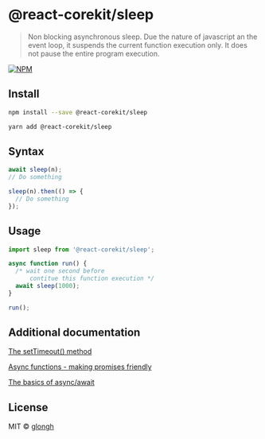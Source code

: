 # @react-corekit/sleep

> Non blocking asynchronous sleep.
> Due the nature of javascript an the event loop, it suspends the current function execution only. It does not pause the entire program execution.

[![NPM](https://img.shields.io/npm/v/@react-corekit/sleep.svg)](https://www.npmjs.com/package/@react-corekit/sleep)

## Install

```bash
npm install --save @react-corekit/sleep
```

```bash
yarn add @react-corekit/sleep
```

## Syntax

```js
await sleep(n);
// Do something
```

```js
sleep(n).then(() => {
  // Do something
});
```

## Usage

```js
import sleep from '@react-corekit/sleep';

async function run() {
  /* wait one second before 
      contitue this function execution */
  await sleep(1000);
}

run();
```

## Additional documentation

[The setTimeout() method](https://developer.mozilla.org/en-US/docs/Web/API/WindowOrWorkerGlobalScope/setTimeout)

[Async functions - making promises friendly](https://developers.google.com/web/fundamentals/primers/async-functions)

[The basics of async/await](https://developer.mozilla.org/en-US/docs/Learn/JavaScript/Asynchronous/Async_await)

## License

MIT © [glongh](https://github.com/glongh)
